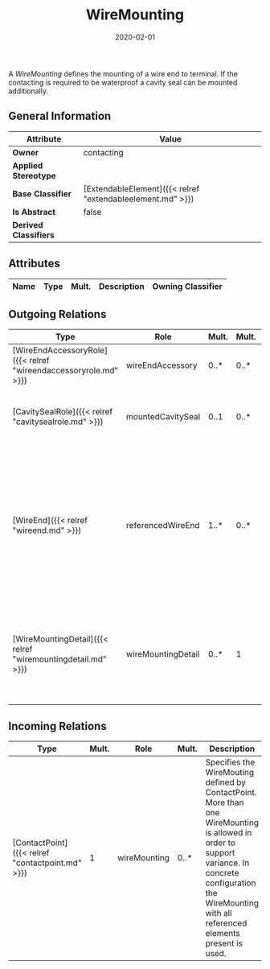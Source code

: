 ﻿---
title: WireMounting
toc: false
type: specs
date: "2020-02-01"
draft: false
specification: VEC
version: 1.2.0
documentType: "Recommendation"
elementType: Class
classes:
  - WireMounting
menu_name: vec-1.2.0
---
<p> A <i>WireMounting</i> defines the mounting of a wire end to terminal. If the contacting is required to be waterproof a cavity seal can be mounted additionally.      </p>

## General Information

| Attribute               | Value |
|-------------------------|-------|
| **Owner**               | contacting |
| **Applied Stereotype**  |   |
| **Base Classifier**     | [ExtendableElement]({{< relref "extendableelement.md" >}})<br/>  |
| **Is Abstract**         | false |
| **Derived Classifiers** |   |

## Attributes
|  Name  |  Type  |  Mult.  |  Description  |  Owning Classifier  |
|--------|--------|---------|---------------|--------------|

## Outgoing Relations
|    Type  |   Role   |   Mult.   |   Mult.   |   Description   |
|----------|----------|-----------|-----------|-----------------|
| [WireEndAccessoryRole]({{< relref "wireendaccessoryrole.md" >}}) | wireEndAccessory | 0..* | 0..* |  |
| [CavitySealRole]({{< relref "cavitysealrole.md" >}}) | mountedCavitySeal | 0..1 | 0..* | <p> References the cavity seal that is used for the wire mounting.      </p> |
| [WireEnd]({{< relref "wireend.md" >}}) | referencedWireEnd | 1..* | 0..* | <p> References the wire ends that are used for the wire mounting. The minimum cardinality is one, because a wire mounting without wire end makes no sense.     </p>      <p> The maximum cardinality is * in order to support multi crimps.      </p> |
| [WireMountingDetail]({{< relref "wiremountingdetail.md" >}}) | wireMountingDetail | 0..* | 1 | <p> Specifies the WireMoutingDetails, if a detailed description of the relationships between WireEnds and WireReceptions is needed.      </p> |
##  Incoming Relations
|    Type  |   Mult.  |   Role    |   Mult.   |   Description  |
|----------|----------|-----------|-----------|----------------|
| [ContactPoint]({{< relref "contactpoint.md" >}}) | 1 | wireMounting | 0..* | Specifies the WireMouting defined by ContactPoint. More than one WireMounting is allowed in order to support variance. In concrete configuration the WireMounting with all referenced elements present is used. |

